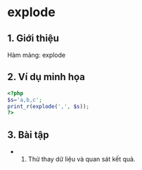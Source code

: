 # explode

## 1. Giới thiệu
Hàm mảng: explode

## 2. Ví dụ minh họa

```php
<?php
$s='a,b,c';
print_r(explode(',', $s));
?>
```

## 3. Bài tập
- 1. Thử thay dữ liệu và quan sát kết quả.
